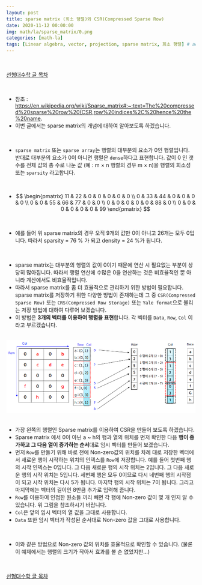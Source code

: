 ```yaml
---
layout: post
title: sparse matrix (희소 행렬)와 CSR(Compressed Sparse Row)
date: 2020-11-12 00:00:00
img: math/la/sparse_matrix/0.png
categories: [math-la] 
tags: [Linear algebra, vector, projection, sparse matrix, 희소 행렬] # add tag
---
```


<br>

[선형대수학 글 목차](https://gaussian37.github.io/math-la-table/)

<br>

- 참조 : https://en.wikipedia.org/wiki/Sparse_matrix#:~:text=The%20compressed%20sparse%20row%20(CSR,row%20indices%2C%20hence%20the%20name.
- 이번 글에서는 sparse matrix의 개념에 대하여 알아보도록 하겠습니다.

<br>

- `sparse matrix` 또는 `sparse array`는 행렬의 대부분의 요소가 0인 행렬입니다. 반대로 대부분의 요소가 0이 아니면 행렬은 `dense`하다고 표현합니다. 값이 0 인 갯수를 전체 값의 총 수로 나눈 값 (예 : m × n 행렬의 경우 m × n)을 행렬의 희소성 또는 `sparsity` 라고합니다.

<br>

- $$ \begin{pmatrix} 11 & 22 & 0 & 0 & 0 & 0 & 0 \\ 0 & 33 & 44 & 0 & 0 & 0 & 0 \\ 0 & 0 & 55 & 66 & 77 & 0 & 0 \\ 0 & 0 & 0 & 0 & 0 & 88 & 0 \\ 0 & 0 & 0 & 0 & 0 & 0 & 99 \end{pmatrix} $$

<br>

- 예를 들어 위 sparse matrix의 경우 오직 9개의 값만 0이 아니고 26개는 모두 0입니다. 따라서 sparsity = 76 % 가 되고 density = 24 %가 됩니다.

<br>

- sparse matrix는 대부분의 행렬의 값이 0이기 때문에 연산 시 필요없는 부분이 상당히 많아집니다. 따라서 행렬 연산에 수많은 0을 연산하는 것은 비효율적인 뿐 아니라 계산에서도 비효율적입니다.
- 따라서 sparse matrix를 좀 더 효율적으로 관리하기 위한 방법이 필요합니다. sparse matrix를 저장하기 위한 다양한 방법이 존재하는데 그 중 `CSR(Compressed Sparse Row)` 또는 `CRS(Compressed Row Storage)` 또는 `Yale format`으로 불리는 저장 방법에 대하여 다루어 보겠습니다.
- 이 방법은 **3개의 벡터를 이용하여 행렬을 표현**합니다. 각 벡터를 `Data`, `Row`, `Col` 이라고 부르겠습니다.

<br>
<center><img src="../assets/img/math/la/sparse_matrix/1.png" alt="Drawing" style="width: 800px;"/></center>
<br>

- 가장 왼쪽의 행렬인 Sparse matrix를 이용하여 CSR을 만들어 보도록 하겠습니다.
- Sparse matrix 에서 0이 아닌 a ~ h의 행과 열의 위치를 먼저 확인한 다음 **행이 증가하고 그 다음 열이 증가하는 순서**대로 임시 벡터를 만들어 보겠습니다.
- 먼저 `Row`를 만들기 위해 바로 전에 Non-zero값의 위치를 차례 대로 저장한 벡터에서 새로운 행이 시작하는 위치의 인덱스를 `Row`에 저장합니다. 예를 들어 첫번째 행의 시작 인덱스는 0입니다. 그 다음 새로운 행의 시작 위치는 2입니다. 그 다음 새로운 행의 시작 위치는 5입니다. 세번째 행은 모두 0이므로 다시 네번째 행의 시작점이 되고 시작 위치는 다시 5가 됩니다. 마지막 행의 시작 위치는 7이 됩니다. 그리고 마지막에는 벡터의 길이인 8만큼 추가로 입력해 줍니다.
- `Row`를 이용하여 인접한 원소들 끼리 빼면 각 행에 Non-zero 값이 몇 개 인지 알 수 있습니다. 위 그림을 참조하시기 바랍니다.
- `Col`은 앞의 임시 벡터의 열 값을 그대로 사용합니다.
- `Data` 또한 임시 벡터가 작성된 순서대로 Non-zero 값을 그대로 사용합니다.

<br>

- 이와 같은 방법으로 Non-zero 값의 위치를 효율적으로 확인할 수 있습니다. (물론 이 예제에서는 행렬의 크기가 작아서 효과를 볼 순 없었지만...)

<br>

[선형대수학 글 목차](https://gaussian37.github.io/math-la-table/)

<br>

